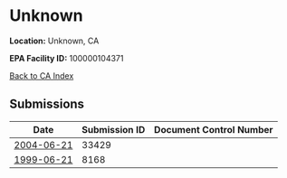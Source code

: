 # Unknown

**Location:** Unknown, CA

**EPA Facility ID:** 100000104371

[Back to CA Index](../../index.md)

## Submissions

| Date | Submission ID | Document Control Number |
|------|--------------|-------------------------|
| [2004-06-21](submissions/33429.md) | 33429 |  |
| [1999-06-21](submissions/8168.md) | 8168 |  |

